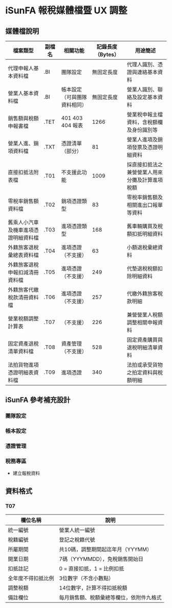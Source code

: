 # iSunFA 報稅媒體檔暨 UX 調整
## 媒體檔說明
| 檔案類型 | 副檔名 | 相關功能 | 記錄長度（Bytes） | 用途簡述 |
|---------|-------|---------|-----------------|--------|
| 代理申報人基本資料檔 | .BI | 團隊設定 | 無固定長度 | 代理人識別、憑證與連絡基本資料 |
| 營業人基本資料檔 | .BI | 帳本設定（可與團隊資料相同） | 無固定長度 | 營業人識別、聯絡及設定基本資料 |
| 銷售額與稅額申報書檔 | .TET | 401 403 404 報表 | 1266 | 營業稅申報主檔資料，含稅額欄及身份識別等 |
| 營業人進、銷項資料檔 | .TXT | 憑證清單（部分） | 81 | 營業人進項及銷項發票及憑證明細資料 |
| 直接扣抵法附表檔 | .T01 | 不支援此功能 | 1009 | 採直接扣抵法之兼營營業人用來分攤及計算進項稅額 |
| 零稅率銷售額資料檔 | .T02 | 銷項憑證類型 | 83 | 零稅率銷售額及相關進出口報單等資料 |
| 舊乘人小汽車及機車進項憑證明細資料檔 | .T03 | 進項憑證類型 | 168 | 舊車輛購買及稅額扣抵明細資料 |
| 外籍旅客退稅彙總表資料檔 | .T04 | 進項憑證（不支援） | 63 | 小額退稅彙總資料 |
| 外籍旅客退稅申報扣減清冊資料檔 | .T05 | 進項憑證（不支援） | 249 | 代墊退稅稅額扣除明細資料 |
| 外籍旅客代繳稅款清冊資料檔 | .T06 | 進項憑證（不支援） | 257 | 代繳外籍旅客稅款明細 |
| 營業稅額調整計算表 | .T07 |（不支援）| 226 | 兼營營業人稅額調整相關申報資料 |
| 固定資產退稅清單資料檔 | .T08 | 資產管理（不支援） | 528 | 固定資產購買與退稅明細清單資料 |
| 法拍貨物進項憑證明細表資料檔 | .T09 | 進項憑證 | 340 | 法拍或承受貨物之拍定資料與稅額明細 |

## iSunFA 參考補充設計
### 團隊設定
### 帳本設定
### 憑證管理
### 稅務專區
- 建立報稅資料

## 資料格式
### T07
| 欄位名稱 | 說明 |
|---------|------|
| 統一編號 | 營業人統一編號 |
| 稅籍編號 | 登記之稅籍代號 |
| 所屬期間 | 共10碼，調整期間起迄年月（YYYMM） |
| 開業日期 | 7碼（YYYMMDD），免稅銷售開始日 |
| 扣抵註記 | 0 = 直接扣抵，1 = 比例扣抵 |
| 全年度不得扣抵比例 | 3位數字（不含小數點） |
| 調整稅額 | 14位數字，計算不得扣抵稅額 |
| 備註欄位 | 每月銷售額、稅額彙總等欄位，依附件九格式 |
